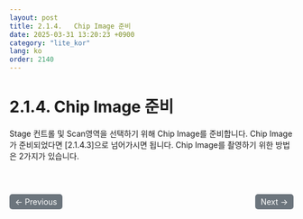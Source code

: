 ```yaml
---
layout: post
title: 2.1.4.	Chip Image 준비
date: 2025-03-31 13:20:23 +0900
category: "lite_kor"
lang: ko
order: 2140
---
```


# 2.1.4. Chip Image 준비

Stage 컨트롤 및 Scan영역을 선택하기 위해 Chip Image를 준비합니다.
Chip Image가 준비되었다면 [2.1.4.3]으로 넘어가시면 됩니다. 
Chip Image를 촬영하기 위한 방법은 2가지가 있습니다. 


<!-- 이전/다음 페이지 버튼 -->
<br/>
<br/>
<div style="display: flex; justify-content: space-between; align-items: center; margin-top: 10;">
  <!-- 이전 페이지 버튼 -->
  <a href="/manuals/manuals_lite_kor/Chapter 2/Chapter 2-1-3/" class="btn btn-primary" style="display: inline-block; padding: 5px 10px; background-color: #6c757d; color: white; text-decoration: none; border-radius: 5px;">
    ← Previous
  </a>

  <!-- 다음 페이지 버튼 -->
  <a href="/manuals/manuals_lite_kor/Chapter 2/Chapter 2-1-4-1/" class="btn btn-primary" style="display: inline-block; padding: 5px 10px; background-color: #6c757d; color: white; text-decoration: none; border-radius: 5px;">
    Next →
  </a>
</div>